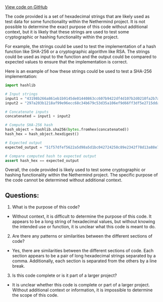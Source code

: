 [View code on GitHub](https://github.com/NethermindEth/nethermind/src/bench_precompiles/vectors/sha256/proposed/input_param_scalar_136_gas_32.csv)

The code provided is a set of hexadecimal strings that are likely used as test data for some functionality within the Nethermind project. It is not possible to determine the exact purpose of this code without additional context, but it is likely that these strings are used to test some cryptographic or hashing functionality within the project.

For example, the strings could be used to test the implementation of a hash function like SHA-256 or a cryptographic algorithm like RSA. The strings could be used as input to the function and the output could be compared to expected values to ensure that the implementation is correct.

Here is an example of how these strings could be used to test a SHA-256 implementation:

```python
import hashlib

# Input strings
input1 = "43198b266a861eb1b9145de01440863cc607b9422df4d107b2d0210fa2b7a9016607a48ba3fa5c033a1ef90260ada14ee50c95e5167bf801ddbd3acb77c3b388a"
input2 = "297a203b1218af99e96ecc68c34b679c53d35a106ef9d66ff3df5e2715ddaf36"

# Concatenate inputs
concatenated = input1 + input2

# Compute SHA-256 hash
hash_object = hashlib.sha256(bytes.fromhex(concatenated))
hash_hex = hash_object.hexdigest()

# Expected output
expected_output = "51f57dfef5622a5d98a5d1bc042724258c89e2342f78d13a88e71d0be8fd050f"

# Compare computed hash to expected output
assert hash_hex == expected_output
```

Overall, the code provided is likely used to test some cryptographic or hashing functionality within the Nethermind project. The specific purpose of the code cannot be determined without additional context.
## Questions: 
 1. What is the purpose of this code? 
- Without context, it is difficult to determine the purpose of this code. It appears to be a long string of hexadecimal values, but without knowing the intended use or function, it is unclear what this code is meant to do.

2. Are there any patterns or similarities between the different sections of code? 
- Yes, there are similarities between the different sections of code. Each section appears to be a pair of long hexadecimal strings separated by a comma. Additionally, each section is separated from the others by a line break.

3. Is this code complete or is it part of a larger project? 
- It is unclear whether this code is complete or part of a larger project. Without additional context or information, it is impossible to determine the scope of this code.
